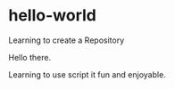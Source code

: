 # hello-world
Learning to create a Repository

Hello there.

Learning to use script it fun and enjoyable.

